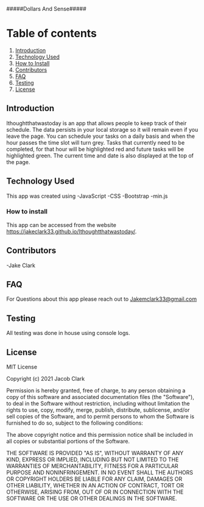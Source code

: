 #####Dollars And Sense#####

# Table of contents
1. [Introduction](#introduction)
2. [Technology Used](#technologyused)
3. [How to Install](#howtoinstall)
4. [Contributors ](#contributors)
5. [FAQ](#faq)
3. [Testing](#testing)
3. [License](#license)

## Introduction 
Ithoughtthatwastoday is an app that allows people to keep track of their schedule. The data persists in your local storage so it will remain even if you leave the page. You can schedule your tasks on a daily basis and when the hour passes the time slot will turn grey. Tasks that currently need to be completed, for that hour will be highlighted red and future tasks will be highlighted green. The current time and date is also displayed at the top of the page.

## Technology Used
This app was created using
-JavaScript
-CSS
-Bootstrap
-min.js


### How to install
This app can be accessed from the website https://jakeclark33.github.io/Ithoughtthatwastoday/. 

## Contributors

-Jake Clark

## FAQ

For Questions about this app please reach out to Jakemclark33@gmail.com

## Testing

All testing was done in house using console logs.



## License

MIT License

Copyright (c) 2021 Jacob Clark

Permission is hereby granted, free of charge, to any person obtaining
a copy of this software and associated documentation files (the
"Software"), to deal in the Software without restriction, including
without limitation the rights to use, copy, modify, merge, publish,
distribute, sublicense, and/or sell copies of the Software, and to
permit persons to whom the Software is furnished to do so, subject to
the following conditions:

The above copyright notice and this permission notice shall be
included in all copies or substantial portions of the Software.

THE SOFTWARE IS PROVIDED "AS IS", WITHOUT WARRANTY OF ANY KIND,
EXPRESS OR IMPLIED, INCLUDING BUT NOT LIMITED TO THE WARRANTIES OF
MERCHANTABILITY, FITNESS FOR A PARTICULAR PURPOSE AND
NONINFRINGEMENT. IN NO EVENT SHALL THE AUTHORS OR COPYRIGHT HOLDERS BE
LIABLE FOR ANY CLAIM, DAMAGES OR OTHER LIABILITY, WHETHER IN AN ACTION
OF CONTRACT, TORT OR OTHERWISE, ARISING FROM, OUT OF OR IN CONNECTION
WITH THE SOFTWARE OR THE USE OR OTHER DEALINGS IN THE SOFTWARE.